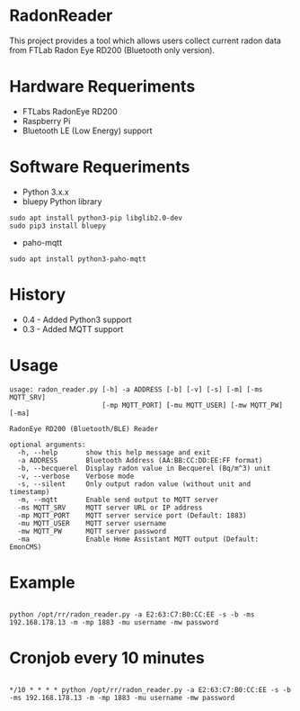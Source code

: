 # RadonReader

This project provides a tool which allows users collect current radon data from FTLab Radon Eye RD200 (Bluetooth only version).


# Hardware Requeriments
- FTLabs RadonEye RD200 
- Raspberry Pi 
- Bluetooth LE (Low Energy) support


# Software Requeriments
- Python 3.x.x
- bluepy Python library
<pre><code>sudo apt install python3-pip libglib2.0-dev
sudo pip3 install bluepy</code></pre>
- paho-mqtt
<pre><code>sudo apt install python3-paho-mqtt</code></pre>


# History
- 0.4 - Added Python3 support
- 0.3 - Added MQTT support


# Usage
<pre><code>usage: radon_reader.py [-h] -a ADDRESS [-b] [-v] [-s] [-m] [-ms MQTT_SRV]
                       [-mp MQTT_PORT] [-mu MQTT_USER] [-mw MQTT_PW] [-ma]

RadonEye RD200 (Bluetooth/BLE) Reader

optional arguments:
  -h, --help       show this help message and exit
  -a ADDRESS       Bluetooth Address (AA:BB:CC:DD:EE:FF format)
  -b, --becquerel  Display radon value in Becquerel (Bq/m^3) unit
  -v, --verbose    Verbose mode
  -s, --silent     Only output radon value (without unit and timestamp)
  -m, --mqtt       Enable send output to MQTT server
  -ms MQTT_SRV     MQTT server URL or IP address
  -mp MQTT_PORT    MQTT server service port (Default: 1883)
  -mu MQTT_USER    MQTT server username
  -mw MQTT_PW      MQTT server password
  -ma              Enable Home Assistant MQTT output (Default: EmonCMS)</code></pre>
  
# Example
<pre><code>
python /opt/rr/radon_reader.py -a E2:63:C7:B0:CC:EE -s -b -ms 192.168.178.13 -m -mp 1883 -mu username -mw password
</code></pre>

# Cronjob every 10 minutes

<pre><code>
*/10 * * * * python /opt/rr/radon_reader.py -a E2:63:C7:B0:CC:EE -s -b -ms 192.168.178.13 -m -mp 1883 -mu username -mw password
</code></pre>